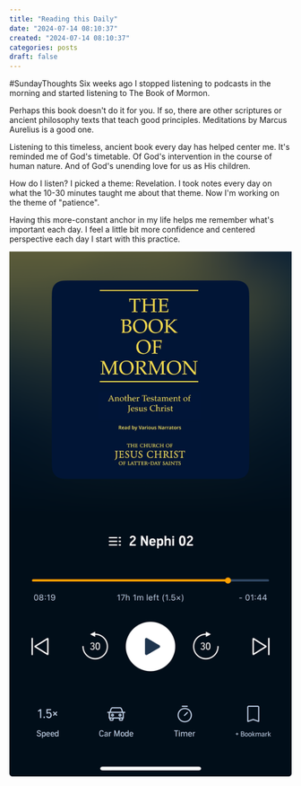 ```yaml
---
title: "Reading this Daily"
date: "2024-07-14 08:10:37"  
created: "2024-07-14 08:10:37"
categories: posts  
draft: false
---
```


#SundayThoughts Six weeks ago I stopped listening to podcasts in the morning and started listening to The Book of Mormon. 

Perhaps this book doesn't do it for you. If so, there are other scriptures or ancient philosophy texts that teach good principles. Meditations by Marcus Aurelius is a good one. 

Listening to this timeless, ancient book every day has helped center me. It's reminded me of God's timetable. Of God's intervention in the course of human nature. And of God's unending love for us as His children. 

How do I listen? I picked a theme: Revelation. I took notes every day on what the 10-30 minutes taught me about that theme. Now I'm working on the theme of "patience". 

Having this more-constant anchor in my life helps me remember what's important each day. I feel a little bit more confidence and centered perspective each day I start with this practice. 




![](../img2024-07-14-0807-Book%20of%20Mormon.png)

